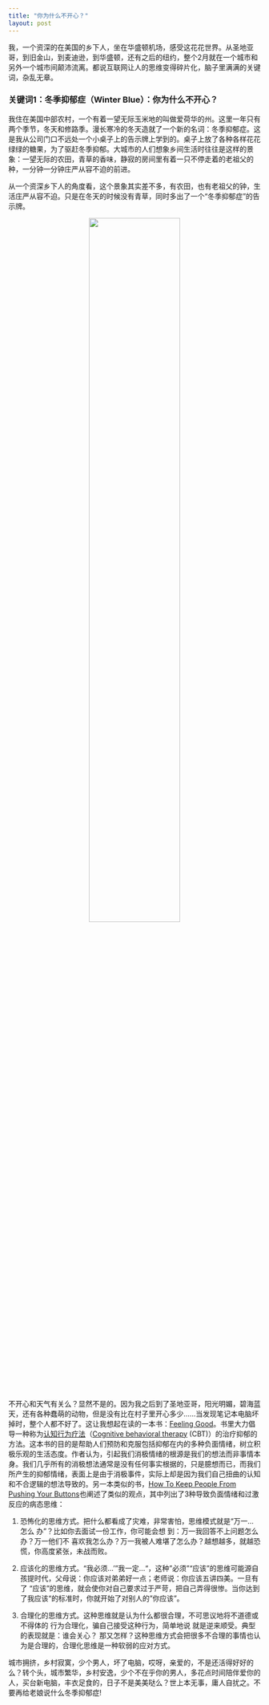 ```yaml
---
title: "你为什么不开心？"
layout: post
---
```


我，一个资深的在美国的乡下人，坐在华盛顿机场，感受这花花世界。从圣地亚哥，到旧金山，到麦迪逊，到华盛顿，还有之后的纽约，整个2月就在一个城市和另外一个城市间颠沛流离。都说互联网让人的思维变得碎片化，脑子里满满的关键词，杂乱无章。

### 关键词1：冬季抑郁症（Winter Blue）：你为什么不开心？

我住在美国中部农村，一个有着一望无际玉米地的叫做爱荷华的州。这里一年只有两个季节，冬天和修路季。漫长寒冷的冬天造就了一个新的名词：冬季抑郁症。这是我从公司门口不远处一个小桌子上的告示牌上学到的。桌子上放了各种各样花花绿绿的糖果，为了驱赶冬季抑郁。大城市的人们想象乡间生活时往往是这样的景象：一望无际的农田，青草的香味，静寂的房间里有着一只不停走着的老祖父的种，一分钟一分钟庄严从容不迫的前进。

从一个资深乡下人的角度看，这个景象其实差不多，有农田，也有老祖父的钟，生活庄严从容不迫。只是在冬天的时候没有青草，同时多出了一个“冬季抑郁症”的告示牌。


<p align="center">
  <img src="http://linhui.org/images/posts/winterblue.png"  width="60%" />
</p>


不开心和天气有关么？显然不是的。因为我之后到了圣地亚哥，阳光明媚，碧海蓝天，还有各种蠢萌的动物，但是没有比在村子里开心多少......当发现笔记本电脑坏掉时，整个人都不好了。这让我想起在读的一本书：[Feeling Good](https://www.amazon.com/Feeling-Good-New-Mood-Therapy/dp/0380810336)。书里大力倡导一种称为[认知行为疗法](https://zh.wikipedia.org/wiki/认知行为疗法)（[Cognitive behavioral therapy](https://en.wikipedia.org/wiki/Cognitive_behavioral_therapy) (CBT)）的治疗抑郁的方法。这本书的目的是帮助人们预防和克服包括抑郁在内的多种负面情绪，树立积极乐观的生活态度。作者认为，引起我们消极情绪的根源是我们的想法而非事情本身。我们几乎所有的消极想法通常是没有任何事实根据的，只是臆想而已，而我们所产生的抑郁情绪，表面上是由于消极事件，实际上却是因为我们自己扭曲的认知和不合逻辑的想法导致的。另一本类似的书，[How To Keep People From Pushing Your Buttons](https://www.amazon.com/Keep-People-Pushing-Your-Buttons/dp/0806516704)也阐述了类似的观点，其中列出了3种导致负面情绪和过激反应的病态思维：

1. 恐怖化的思维方式。把什么都看成了灾难，非常害怕，思维模式就是“万一...怎么 办”？比如你去面试一份工作，你可能会想 到：万一我回答不上问题怎么办？万一他们不 喜欢我怎么办？万一我被人难堪了怎么办？越想越多，就越恐慌，你高度紧张，未战而败。

2. 应该化的思维方式。“我必须...’”我一定...“，这种”必须”“应该”的思维可能源自孩提时代，父母说：你应该对弟弟好一点；老师说：你应该五讲四美。一旦有了 “应该”的思维，就会使你对自己要求过于严苛，把自己弄得很惨。当你达到了我应该“的标准时，你就开始了对别人的”你应该”。

3. 合理化的思维方式。这种思维就是认为什么都很合理，不可思议地将不道德或不得体的 行为合理化，骗自己接受这种行为，简单地说 就是逆来顺受。典型的表现就是：谁会关心？ 那又怎样？这种思维方式会把很多不合理的事情也认为是合理的，合理化思维是一种软弱的应对方式。

城市拥挤，乡村寂寞，少个男人，坏了电脑，哎呀，亲爱的，不是还活得好好的么？转个头，城市繁华，乡村安逸，少个不在乎你的男人，多花点时间陪伴爱你的人，买台新电脑，丰衣足食的，日子不是美美哒么？世上本无事，庸人自扰之。不要再给老娘说什么冬季抑郁症!

